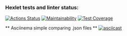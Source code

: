 ### Hexlet tests and linter status:
[![Actions Status](https://github.com/packman1783/java-project-71/actions/workflows/hexlet-check.yml/badge.svg)](https://github.com/packman1783/java-project-71/actions)
[![Maintainability](https://api.codeclimate.com/v1/badges/a74e4cd2fc529f000cf5/maintainability)](https://codeclimate.com/github/packman1783/java-project-71/maintainability)
[![Test Coverage](https://api.codeclimate.com/v1/badges/a74e4cd2fc529f000cf5/test_coverage)](https://codeclimate.com/github/packman1783/java-project-71/test_coverage)

** Asciinema simple comparing .json files **
[![asciicast](https://asciinema.org/a/614631.svg)](https://asciinema.org/a/614631)
